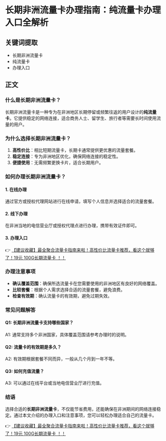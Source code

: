 # 长期非洲流量卡办理指南：纯流量卡办理入口全解析

## 关键词提取
- 长期非洲流量卡
- 纯流量卡
- 办理入口

## 正文

### 什么是长期非洲流量卡？
长期非洲流量卡是一种专为在非洲地区长期停留或频繁往返的用户设计的**纯流量卡**。它提供稳定的网络连接，适合商务人士、留学生、旅行者等需要长时间使用流量的用户。

### 为什么选择长期非洲流量卡？
1. **高性价比**：相比短期流量卡，长期卡通常提供更优惠的流量套餐。
2. **稳定连接**：专为非洲地区优化，确保网络连接的稳定性。
3. **便捷使用**：无需频繁更换卡片，适合长期用户。

### 如何办理长期非洲流量卡？
#### 1. 在线办理
通过官方或授权代理网站进行在线申请，填写个人信息并选择适合的流量套餐。

#### 2. 线下办理
在非洲当地的电信营业厅或授权代理点进行办理，携带有效证件即可。

#### 3. 办理入口
👉 [【建议收藏】最全聚合流量卡指南来啦！高性价比流量卡推荐，看这个就够了！19元 100G长期流量卡 ！！](https://bit.ly/Liuliangka)

### 办理注意事项
- **确认覆盖范围**：确保所选流量卡在您需要使用的非洲地区有良好的网络覆盖。
- **比较套餐**：根据个人需求选择合适的流量套餐，避免浪费。
- **检查有效期**：确认流量卡的有效期，避免过期失效。

### 常见问题解答
#### Q1: 长期非洲流量卡支持哪些国家？
A1: 通常支持多个非洲国家，具体覆盖范围请参考办理时的说明。

#### Q2: 流量卡的有效期是多久？
A2: 有效期根据套餐不同而异，一般从几个月到一年不等。

#### Q3: 如何充值流量？
A3: 可以通过在线平台或当地电信营业厅进行充值。

### 结语
选择合适的**长期非洲流量卡**，不仅能节省费用，还能确保在非洲期间的网络连接稳定。通过本文介绍的办理入口和注意事项，您可以轻松办理适合自己的流量卡。

👉 [【建议收藏】最全聚合流量卡指南来啦！高性价比流量卡推荐，看这个就够了！19元 100G长期流量卡 ！！](https://bit.ly/Liuliangka)
